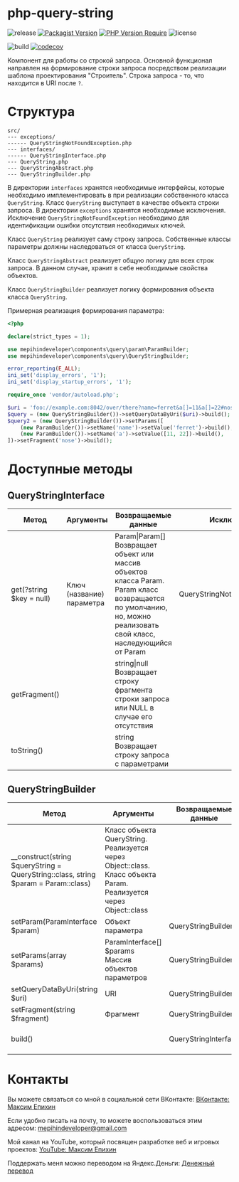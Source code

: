 # php-query-string

![release](https://img.shields.io/github/v/release/mepihindeveloper/php-query-string?label=version)
[![Packagist Version](https://img.shields.io/packagist/v/mepihindeveloper/php-query-string)](https://packagist.org/packages/mepihindeveloper/php-query-string)
[![PHP Version Require](http://poser.pugx.org/mepihindeveloper/php-query-string/require/php)](https://packagist.org/packages/mepihindeveloper/php-query-string)
![license](https://img.shields.io/github/license/mepihindeveloper/php-query-string)

![build](https://github.com/mepihindeveloper/php-query-string/actions/workflows/php.yml/badge.svg?branch=stable)
[![codecov](https://codecov.io/gh/mepihindeveloper/php-query-string/branch/stable/graph/badge.svg?token=36PP7VKHKG)](https://codecov.io/gh/mepihindeveloper/php-query-string)

Компонент для работы со строкой запроса. Основной функционал направлен на формирование строки запроса посредством реализации шаблона проектирования "Строитель". 
Строка запроса - то, что находится в URI после `?`.

# Структура

```
src/
--- exceptions/
------ QueryStringNotFoundException.php
--- interfaces/
------ QueryStringInterface.php
--- QueryString.php
--- QueryStringAbstract.php
--- QueryStringBuilder.php
```

В директории `interfaces` хранятся необходимые интерфейсы, которые необходимо имплементировать в при реализации 
собственного класса `QueryString`. Класс `QueryString` выступает в качестве объекта строки запроса. 
В директории `exceptions` хранятся необходимые исключения. Исключение `QueryStringNotFoundException` необходимо
для идентификации ошибки отсутствия необходимых ключей.

Класс `QueryString` реализует саму строку запроса. Собственные классы параметры должны наследоваться от класса `QueryString`.

Класс `QueryStringAbstract` реализует общую логику для всех строк запроса. В данном случае, хранит в себе необходимые свойства объектов.

Класс `QueryStringBuilder` реализует логику формирования объекта класса `QueryString`.

Примерная реализация формирования параметра:

```php
<?php

declare(strict_types = 1);

use mepihindeveloper\components\query\param\ParamBuilder;
use mepihindeveloper\components\query\QueryStringBuilder;

error_reporting(E_ALL);
ini_set('display_errors', '1');
ini_set('display_startup_errors', '1');

require_once 'vendor/autoload.php';

$uri = 'foo://example.com:8042/over/there?name=ferret&a[]=11&a[]=22#nose';
$query = (new QueryStringBuilder())->setQueryDataByUri($uri)->build();
$query2 = (new QueryStringBuilder())->setParams([
    (new ParamBuilder())->setName('name')->setValue('ferret')->build(),
    (new ParamBuilder())->setName('a')->setValue([11, 22])->build(),
])->setFragment('nose')->build();
```


# Доступные методы

## QueryStringInterface

| Метод                    | Аргументы                 | Возвращаемые данные                                                                                                                                                | Исключения                   | Описание                                                                   |
|--------------------------|---------------------------|--------------------------------------------------------------------------------------------------------------------------------------------------------------------|------------------------------|----------------------------------------------------------------------------|
| get(?string $key = null) | Ключ (название) параметра | Param\|Param[] Возвращает объект или массив объектов класса Param. Param класс возвращается по умолчанию, но, можно реализовать свой класс, наследующийся от Param | QueryStringNotFoundException | Получает параметр(ы). Если ключ не задан, то получает все параметры        |
| getFragment()            |                           | string\|null Возвращает строку фрагмента строки запроса или NULL в случае его отсутствия                                                                           |                              | Получает фрагмент из строки запроса (https://www.ietf.org/rfc/rfc3986.txt) |
| toString()               |                           | string Возвращает строку запроса с параметрами                                                                                                                     |                              | Формирует строку запроса                                                   |                                                                      |                                                   | array               |                                                   | Получает всех слушателей всех событий             |

## QueryStringBuilder

| Метод                                                 | Аргументы                                                  | Возвращаемые данные | Исключения                                       | Описание                                                               |
|-------------------------------------------------------|------------------------------------------------------------|---------------------|--------------------------------------------------|------------------------------------------------------------------------|
| __construct(string $queryString = QueryString::class, string $param = Param::class) | Класс объекта QueryString. Реализуется через Object::class. Класс объекта Param. Реализуется через Object::class |                     |                                                  |                                                                        |
| setParam(ParamInterface $param)                       | Объект параметра                                           | QueryStringBuilder  |                                                  | Устанавливает параметр                                                 |
| setParams(array $params)                              | ParamInterface[] $params Массив объектов параметров        | QueryStringBuilder  |                                                  | Устанавливает параметры                                                |
| setQueryDataByUri(string $uri)                        | URI                                                        | QueryStringBuilder  | QueryStringNotFoundException\|ParamDataException | Устанавливает параметры и фрагмент из переданной строки                |
| setFragment(string $fragment)                         | Фрагмент                                                   | QueryStringBuilder  |                                                  | Устанавливает фрагмент запроса (https://www.ietf.org/rfc/rfc3986.txt)  |
| build()                                               |                                                            | QueryStringInterface         |                                                  | Формирует объект QueryString. Может быть изменен в конструкторе класса |

# Контакты

Вы можете связаться со мной в социальной сети ВКонтакте: [ВКонтакте: Максим Епихин](https://vk.com/maksimepikhin)

Если удобно писать на почту, то можете воспользоваться этим адресом: mepihindeveloper@gmail.com

Мой канал на YouTube, который посвящен разработке веб и игровых
проектов: [YouTube: Максим Епихин](https://www.youtube.com/channel/UCKusRcoHUy6T4sei-rVzCqQ)

Поддержать меня можно переводом на Яндекс.Деньги: [Денежный перевод](https://yoomoney.ru/to/410012382226565)